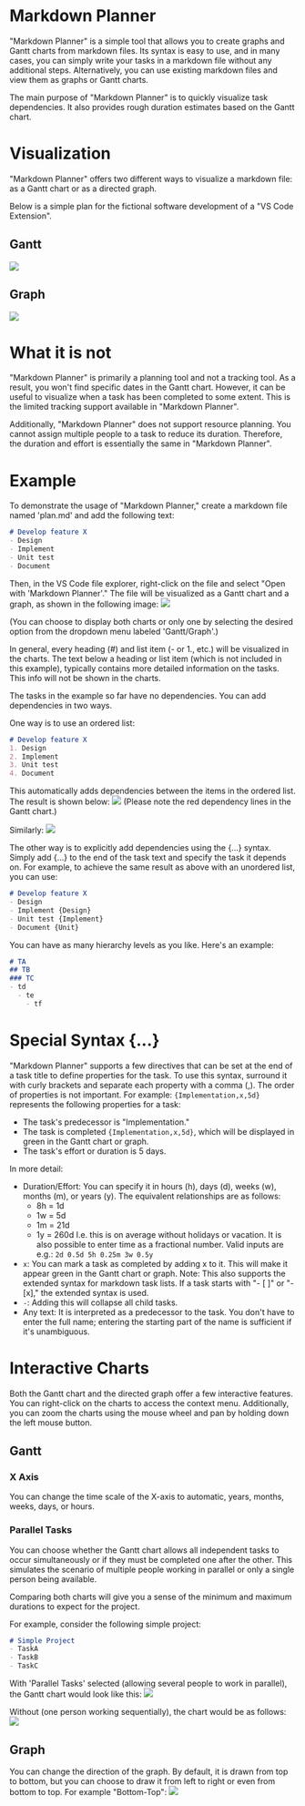 # Markdown Planner

"Markdown Planner" is a simple tool that allows you to create graphs and Gantt charts from markdown files. Its syntax is easy to use, and in many cases, you can simply write your tasks in a markdown file without any additional steps. Alternatively, you can use existing markdown files and view them as graphs or Gantt charts.

The main purpose of "Markdown Planner" is to quickly visualize task dependencies. It also provides rough duration estimates based on the Gantt chart.

# Visualization

"Markdown Planner" offers two different ways to visualize a markdown file: as a Gantt chart or as a directed graph.

Below is a simple plan for the fictional software development of a "VS Code Extension".

## Gantt

![](assets/remote/readme/gantt.jpg)

## Graph

![](assets/remote/readme/graph.jpg)


# What it is not

"Markdown Planner" is primarily a planning tool and not a tracking tool. As a result, you won't find specific dates in the Gantt chart. However, it can be useful to visualize when a task has been completed to some extent. This is the limited tracking support available in "Markdown Planner".

Additionally, "Markdown Planner" does not support resource planning. You cannot assign multiple people to a task to reduce its duration. Therefore, the duration and effort is essentially the same in "Markdown Planner".


# Example

To demonstrate the usage of "Markdown Planner," create a markdown file named 'plan.md' and add the following text:
~~~md
# Develop feature X
- Design
- Implement
- Unit test
- Document
~~~

Then, in the VS Code file explorer, right-click on the file and select "Open with 'Markdown Planner'." The file will be visualized as a Gantt chart and a graph, as shown in the following image:
![](assets/remote/readme/example1.jpg)

(You can choose to display both charts or only one by selecting the desired option from the dropdown menu labeled 'Gantt/Graph'.)

In general, every heading (#) and list item (- or 1., etc.) will be visualized in the charts. The text below a heading or list item (which is not included in this example), typically contains more detailed information on the tasks.
This info will not be shown in the charts.

The tasks in the example so far have no dependencies. You can add dependencies in two ways.

One way is to use an ordered list:
~~~md
# Develop feature X
1. Design
2. Implement
3. Unit test
4. Document
~~~

This automatically adds dependencies between the items in the ordered list. The result is shown below:
![](assets/remote/readme/example-gantt-ordered.jpg)
(Please note the red dependency lines in the Gantt chart.)

Similarly:
![](assets/remote/readme/example-graph-ordered.jpg)


The other way is to explicitly add dependencies using the {...} syntax. Simply add {...} to the end of the task text and specify the task it depends on. For example, to achieve the same result as above with an unordered list, you can use:
~~~md
# Develop feature X
- Design
- Implement {Design}
- Unit test {Implement}
- Document {Unit}
~~~

You can have as many hierarchy levels as you like. Here's an example:
~~~md
# TA
## TB
### TC
- td
  - te
    - tf
~~~


# Special Syntax {...}

"Markdown Planner" supports a few directives that can be set at the end of a task title to define properties for the task. To use this syntax, surround it with curly brackets and separate each property with a comma (,). The order of properties is not important. For example: ```{Implementation,x,5d}``` represents the following properties for a task:

- The task's predecessor is "Implementation."
- The task is completed ```{Implementation,x,5d}```, which will be displayed in green in the Gantt chart or graph.
- The task's effort or duration is 5 days.

In more detail:
- Duration/Effort: You can specify it in hours (h), days (d), weeks (w), months (m), or years (y). The equivalent relationships are as follows:
    - 8h = 1d
    - 1w = 5d
    - 1m = 21d
    - 1y = 260d
  I.e. this is on average without holidays or vacation.
  It is also possible to enter time as a fractional number.
  Valid inputs are e.g.: ```2d 0.5d 5h 0.25m 3w 0.5y```
- ```x```: You can mark a task as completed by adding x to it. This will make it appear green in the Gantt chart or graph.
  Note: This also supports the extended syntax for markdown task lists. If a task starts with "- [ ]" or "- [x]," the extended syntax is used.
- ```-```: Adding this will collapse all child tasks.
- Any text: It is interpreted as a predecessor to the task. You don't have to enter the full name; entering the starting part of the name is sufficient if it's unambiguous.


# Interactive Charts

Both the Gantt chart and the directed graph offer a few interactive features.
You can right-click on the charts to access the context menu.
Additionally, you can zoom the charts using the mouse wheel and pan by holding down the left mouse button.


## Gantt

### X Axis

You can change the time scale of the X-axis to automatic, years, months, weeks, days, or hours.

### Parallel Tasks

You can choose whether the Gantt chart allows all independent tasks to occur simultaneously or if they must be completed one after the other. This simulates the scenario of multiple people working in parallel or only a single person being available.

Comparing both charts will give you a sense of the minimum and maximum durations to expect for the project.

For example, consider the following simple project:
~~~md
# Simple Project
- TaskA
- TaskB
- TaskC
~~~

With 'Parallel Tasks' selected (allowing several people to work in parallel), the Gantt chart would look like this:
![](assets/remote/readme/example-gantt-parallel.jpg)

Without (one person working sequentially), the chart would be as follows:
![](assets/remote/readme/example-gantt-not-parallel.jpg)


## Graph

You can change the direction of the graph. By default, it is drawn from top to bottom, but you can choose to draw it from left to right or even from bottom to top.
For example "Bottom-Top":
![](assets/remote/readme/example-graph-bottom-to-top.jpg)

